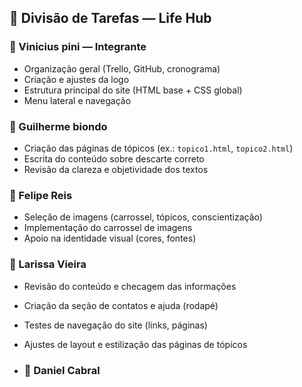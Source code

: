 ## 👤 Divisão de Tarefas — Life Hub

### 🔹 Vinicius pini — **Integrante**
- Organização geral (Trello, GitHub, cronograma)  
- Criação e ajustes da logo  
- Estrutura principal do site (HTML base + CSS global)  
- Menu lateral e navegação  

### 🔹 Guilherme biondo 
- Criação das páginas de tópicos (ex.: `topico1.html`, `topico2.html`)  
- Escrita do conteúdo sobre descarte correto  
- Revisão da clareza e objetividade dos textos  

### 🔹 Felipe Reis 
- Seleção de imagens (carrossel, tópicos, conscientização)  
- Implementação do carrossel de imagens  
- Apoio na identidade visual (cores, fontes)  

### 🔹 Larissa Vieira
- Revisão do conteúdo e checagem das informações  
- Criação da seção de contatos e ajuda (rodapé)  
- Testes de navegação do site (links, páginas)  
- Ajustes de layout e estilização das páginas de tópicos

- ### 🔹 Daniel Cabral
